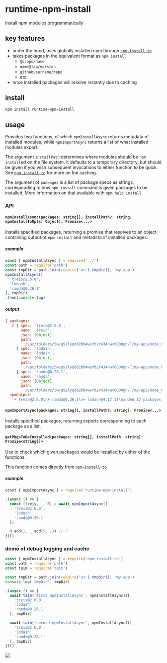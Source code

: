 # runtime-npm-install

Install npm modules programmatically

## key features

- under the hood, uses globally installed npm through
  [`npm-install-to`](https://github.com/raine/npm-install-to) 
- takes packages in the equivalent format as `npm install`
  - `@scope/name`
  - `name@tag/version`
  - `githubusername/repo`
  - etc.
- once installed packages will resolve instantly due to caching

## install

```sh
npm install runtime-npm-install
```

## usage

Provides two functions, of which `npmInstallAsync` returns metadata of installed
modules, while `npmImportAsync` returns a list of what installed modules export.

The argument `installPath` determines where modules should be `npm install`ed on
the file system. It defaults to a temporary directory, but should be given if
you wish subsequent invocations to either function to be quick. See
[`npm-install-to`](https://github.com/raine/npm-install-to/#caching) for more on
the caching.

The argument of `packages` is a list of package specs as strings, corresponding
to how `npm install` command is given packages to be installed. More information
on that available with `npm help install`.

### API

#### `npmInstallAsync(packages: string[], installPath?: string, npmInstallToOpts: Object): Promise<...>`

Installs specified packages, returning a promise that resolves to an object
containing output of `npm install` and metadata of installed packages.

##### example

```js
const { npmInstallAsync } = require('../')
const path = require('path')
const tmpDir = path.join(require('os').tmpdir(), 'my-app')
npmInstallAsync([
  'treis@2.6.0',
  'lodash',
  'ramda@0.26.1'
], tmpDir)
.then(console.log)
```

##### output

```js
{ packages:
   [ { spec: 'treis@2.6.0',
       name: 'treis',
       json: [Object],
       path:
        '/var/folders/5w/g91lyqdd20b4wsrb2r434nwr0000gn/T/my-app/node_modules/treis' },
     { spec: 'lodash',
       name: 'lodash',
       json: [Object],
       path:
        '/var/folders/5w/g91lyqdd20b4wsrb2r434nwr0000gn/T/my-app/node_modules/lodash' },
     { spec: 'ramda@0.26.1',
       name: 'ramda',
       json: [Object],
       path:
        '/var/folders/5w/g91lyqdd20b4wsrb2r434nwr0000gn/T/my-app/node_modules/ramda' } ],
  npmOutput:
   '+ treis@2.6.0\n+ ramda@0.26.1\n+ lodash@4.17.11\nadded 12 packages from 9 contributors and audited 15 packages in 1.492s\nfound 0 vulnerabilities' }
```

#### `npmImportAsync(packages: string[], installPath?: string): Promise<...>`

Installs specified packages, returning exports corresponding to each package as
a list.

#### `getPkgsToBeInstalled(packages: string[], installPath: string): Promise<string[]>`

Use to check which given packages would be installed by either of the functions.

This function comes directly from [`npm-install-to`](https://github.com/raine/npm-install-to).

##### example

```js
const { npmImportAsync } = require('runtime-npm-install')

;(async () => {
  const [treis, _, R] = await npmImportAsync([
    'treis@2.6.0',
    'lodash',
    'ramda@0.26.1'
  ])

  R.add(1, _.add(5, 1)) // 7
})()
```

### demo of debug logging and cache


```js
const { npmInstallAsync } = require('npm-install-to')
const path = require('path')
const taim = require('taim')

const tmpDir = path.join(require('os').tmpdir(), 'my-app')
console.log('tmpDir', tmpDir)

;(async () => {
  await taim('first npmInstallAsync', npmInstallAsync)([
    'treis@2.6.0',
    'lodash',
    'ramda@0.26.1'
  ], tmpDir)

  await taim('second npmInstallAsync', npmInstallAsync)([
    'treis@2.6.0',
    'lodash',
    'ramda@0.26.1'
  ], tmpDir)
})()
```

![](https://raine.github.io/runtime-npm-install/screenshot-1.png?3)
